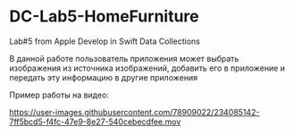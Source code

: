 # DC-Lab5-HomeFurniture
Lab#5 from Apple Develop in Swift Data Collections

В данной работе пользователь приложения может выбрать изображения из источника изображений, добавить его в приложение
и передать эту информацию в другие приложения

Пример работы на видео:

https://user-images.githubusercontent.com/78909022/234085142-7ff5bcd5-f4fc-47e9-8e27-540cebecdfee.mov

